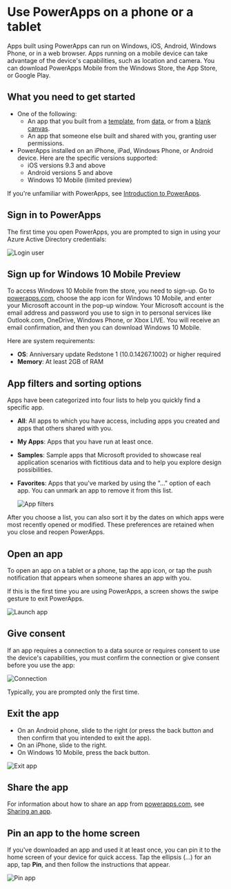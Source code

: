 <properties
    pageTitle="Use PowerApps on a phone or a tablet | Microsoft PowerApps"
    description="Walkthrough of using PowerApps on a phone or a tablet"
    services=""
    suite="powerapps"
    documentationCenter="na"
    authors="karthik-1"
    manager="anneta"
    editor=""
    tags=""
 />
<tags
    ms.service="powerapps"
    ms.devlang="na"
    ms.topic="article"
    ms.tgt_pltfrm="na"
    ms.workload="na"
    ms.date="10/18/2016"
    ms.author="karthikb"/>

# Use PowerApps on a phone or a tablet #
Apps built using PowerApps can run on Windows, iOS, Android, Windows Phone, or in a web browser. Apps running on a mobile device can take advantage of the device's capabilities, such as location and camera. You can download PowerApps Mobile from the Windows Store, the App Store, or Google Play.

## What you need to get started ##
- One of the following:
	- An app that you built from a [template](get-started-test-drive.md), from [data](get-started-create-from-data.md), or from a [blank canvas](get-started-create-from-blank.md).
	- An app that someone else built and shared with you, granting user permissions.
- PowerApps installed on an iPhone, iPad, Windows Phone, or Android device. Here are the specific versions supported:  
	- iOS versions 9.3 and above
	- Android versions 5 and above
	- Windows 10 Mobile (limited preview)

If you're unfamiliar with PowerApps, see [Introduction to PowerApps](getting-started.md).

## Sign in to PowerApps ##
The first time you open PowerApps, you are prompted to sign in using your Azure Active Directory credentials:  

![Login user](./media/run-app-client/run-client-login.png)

## Sign up for Windows 10 Mobile Preview ##
To access Windows 10 Mobile from the store, you need to sign-up. Go to [powerapps.com](https://powerapps.microsoft.com/), choose the app icon for Windows 10 Mobile, and enter your Microsoft account in the pop-up window. Your Microsoft account is the email address and password you use to sign in to personal services like Outlook.com, OneDrive, Windows Phone, or Xbox LIVE.​ You will receive an email confirmation, and then you can download Windows 10 Mobile.

Here are system requirements:
- **OS**: Anniversary update Redstone 1 (10.0.14267.1002) or higher required
- **Memory**: At least 2GB of RAM

## App filters and sorting options ##
Apps have been categorized into four lists to help you quickly find a specific app.

- **All**: All apps to which you have access, including apps you created and apps that others shared with you.
- **My Apps**: Apps that you have run at least once.
- **Samples**: Sample apps that Microsoft provided to showcase real application scenarios with fictitious data and to help you explore design possibilities.
- **Favorites**: Apps that you've marked by using the "…" option of each app. You can unmark an app to remove it from this list.

	![App filters](./media/run-app-client/run-client-applist.png)

After you choose a list, you can also sort it by the dates on which apps were most recently opened or modified. These preferences are retained when you close and reopen PowerApps.  

## Open an app ##
To open an app on a tablet or a phone, tap the app icon, or tap the push notification that appears when someone shares an app with you.

If this is the first time you are using PowerApps, a screen shows the swipe gesture to exit PowerApps.

![Launch app](./media/run-app-client/run-client-app.png)

## Give consent ##
If an app requires a connection to a data source or requires consent to use the device's capabilities, you must confirm the connection or give consent before you use the app:  

![Connection](./media/run-app-client/app-connection.png)

Typically, you are prompted only the first time.

## Exit the app ##
- On an Android phone, slide to the right (or press the back button and then confirm that you intended to exit the app).
- On an iPhone, slide to the right.
- On Windows 10 Mobile, press the back button.

![Exit app](./media/run-app-client/run-client-exit.png)

## Share the app ##
For information about how to share an app from [powerapps.com](https://web.powerapps.com), see [Sharing an app](share-app.md).

## Pin an app to the home screen ##
If you've downloaded an app and used it at least once, you can pin it to the home screen of your device for quick access. Tap the ellipsis (...) for an app, tap **Pin**, and then follow the instructions that appear.

![Pin app](./media/run-app-client/run-client-pin.png)
